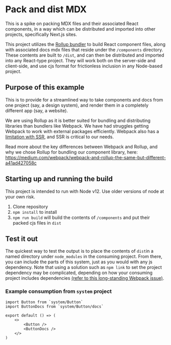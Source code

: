 # Pack and dist MDX

This is a spike on packing MDX files and their associated React components, in a way which can be distributed and imported into other projects, specifically Next.js sites.

This project utilizes the [Rollup bundler](http://rollupjs.org/) to build React component files, along with associated docs mdx files that reside under the `/components` directory. These contents are built to `/dist`, and can then be distributed and imported into any React-type project. They will work both on the server-side and client-side, and use cjs format for frictionless inclusion in any Node-based project.

## Purpose of this example

This is to provide for a streamlined way to take components and docs from one project (say, a design system), and render them in a completely different app (say, a website).

We are using Rollup as it is better suited for bundling and distributing libraries than bundlers like Webpack. We have had struggles getting Webpack to work with external packages efficiently. Webpack also has a [limitation with SSR](https://github.com/webpack/webpack/issues/6784), and SSR is critical to our needs.

Read more about the key differences between Webpack and Rollup, and why we chose Rollup for bundling our component library, here:
https://medium.com/webpack/webpack-and-rollup-the-same-but-different-a41ad427058c

## Starting up and running the build

This project is intended to run with Node v12. Use older versions of node at your own risk.

1. Clone repository
2. `npm install` to install
3. `npm run build` will build the contents of `/components` and put their packed cjs files in `dist`

## Test it out

The quickest way to test the output is to place the contents of `dist`in a named directory under `node_modules` in the consuming project. From there, you can include the parts of this system, just as you would with any js dependency. Note that using a solution such as `npm link` to set the project dependency may be complicated, depending on how your consuming project includes dependencies [(refer to this long-standing Webpack issue)](https://github.com/webpack/webpack/issues/1643).

### Example consumption from `system` project

```
import Button from `system/Button`
import ButtonDocs from `system/Button/docs`

export default () => (
    <>
        <Button />
        <ButtonDocs />
    </>
)
```
